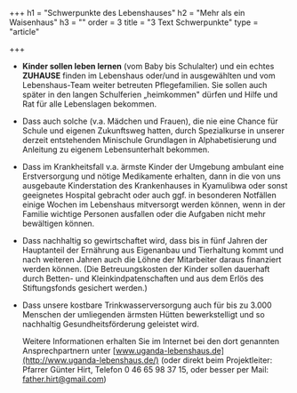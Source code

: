 +++
h1 = "Schwerpunkte des Lebenshauses"
h2 = "Mehr als ein Waisenhaus"
h3 = ""
order = 3
title = "3 Text Schwerpunkte"
type = "article"

+++
* **Kinder sollen leben lernen** (vom Baby bis Schulalter) und ein echtes **ZUHAUSE** finden im Lebenshaus oder/und in ausgewählten und vom Lebenshaus-Team weiter betreuten Pflegefamilien. Sie sollen auch später in den langen Schulferien „heimkommen" dürfen und Hilfe und Rat für alle Lebenslagen bekommen.
* Dass auch solche (v.a. Mädchen und Frauen), die nie eine Chance für Schule und eigenen Zukunftsweg hatten, durch Spezialkurse in unserer derzeit entstehenden Minischule Grundlagen in Alphabetisierung und Anleitung zu eigenem Lebensunterhalt bekommen.
* Dass im Krankheitsfall v.a. ärmste Kinder der Umgebung ambulant eine Erstversorgung und nötige Medikamente erhalten, dann in die von uns ausgebaute Kinderstation des Krankenhauses in Kyamulibwa oder sonst geeignetes Hospital gebracht oder auch ggf. in besonderen Notfällen einige Wochen im Lebenshaus mitversorgt werden können, wenn in der Familie wichtige Personen ausfallen oder die Aufgaben nicht mehr bewältigen können.
* Dass nachhaltig so gewirtschaftet wird, dass bis in fünf Jahren der Hauptanteil der Ernährung aus Eigenanbau und Tierhaltung kommt und nach weiteren Jahren auch die Löhne der Mitarbeiter daraus finanziert werden können. (Die Betreuungskosten der Kinder sollen dauerhaft durch Betten- und Kleinkindpatenschaften und aus dem Erlös des Stiftungsfonds gesichert werden.)
* Dass unsere kostbare Trinkwasserversorgung auch für bis zu 3.000 Menschen der umliegenden ärmsten Hütten bewerkstelligt und so nachhaltig Gesundheitsförderung geleistet wird.

  Weitere Informationen erhalten Sie im Internet bei den dort genannten Ansprechpartnern unter [www.uganda-lebenshaus.de](http://www.uganda-lebenshaus.de/) (oder direkt beim Projektleiter: Pfarrer Günter Hirt, Telefon 0 46 65 98 37 15, oder besser per Mail: [father.hirt@gmail.com](mailto:father.hirt@gmail.com?subject=Lebenshaus&body=))